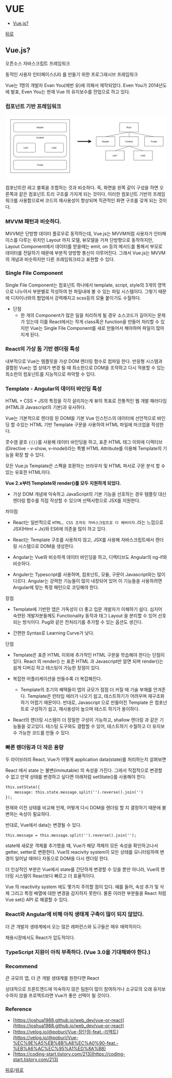# VUE

* [Vue.js?](#vuejs)

[뒤로](https://github.com/SeongYongLee/TIL)

## Vue.js?

오픈소스 자바스크립트 프레임워크

동적인 사용자 인터페이스(UI) 를 만들기 위한 프로그래시브 프레임워크

Vue는 1명의 개발자 Evan You(에번 유)에 의해서 제작되었다. Even You가 2014년도에 발표, Even You는 현재 Vue 의 유지보수를 전업으로 하고 있다.

### 컴포넌트 기반 프레임워크

![Component](./Component.png)

컴포넌트란 레고 블록을 조합하는 것과 비슷하다. 즉, 화면을 왼쪽 같이 구성을 하면 오른쪽과 같은 컴포넌트 트리 구조를 가지게 되는 것이다. 이러한 컴포넌트 기반의 프레임워크를 사용함으로써 코드의 재사용성이 향상되며 직관적인 화면 구조를 갖게 되는 것이다.

### MVVM 패턴과 비슷하다.

MVVM은 단방향 데이터 플로우로 동작하는데, Vue.js는 MVVM처럼 사용자가 인터페이스를 다루는 위치인 Layout 까지 모델, 뷰모델을 거쳐 단방향으로 동작하지만, Layout Component에서 데이터를 받을때는 emit, on 등의 메서드를 통해서 부모로 데이터를 전달하기 때문에 부분적 양방향 통신이 이루어진다. 그래서 Vue.js는 MVVM의 개념과 비슷하지만 다른 프레임워크라고 표현할 수 있다.

### Single File Component

Single File Component는 컴포넌트 하나에서 template, script, style의 3개의 영역으로 나누어서 부분별로 작성하여 한 파일내에 볼 수 있는 파일 시스템이다. 그렇기 때문에 디자이너와의 협업에서 강력해지고 scss등의 모듈 붙이기도 수월하다.

- 단점
    - 한 개의 Component가 많은 일을 처리하게 될 경우 소스코드가 길어지는 문제가 있는데 이를 React에서는 작게 class혹은 function을 만들어 처리할 수 있지만 Vue는 Single File Component를 새로 만들어서 해야하며 파일이 많아지게 된다.

### React의 가상 돔 기반 렌더링 특성

내부적으로 Vue는 템플릿을 가상 DOM 렌더링 함수로 컴파일 한다. 반응형 시스템과 결합된 Vue는 앱 상태가 변경 될 때 최소한으로 DOM을 조작하고 다시 적용할 수 있는 최소한의 컴포넌트를 지능적으로 파악할 수 있다.

### Template - Angular의 데이터 바인딩 특성

HTML + CSS + JS의 특징을 각각 살리자는게 뷰의 목표로 전통적인 웹 개발 패러다임(HTML과 Javascript의 기본)과 유사하다.

Vue는 기본적으로 렌더링 된 DOM을 기본 Vue 인스턴스의 데이터에 선언적으로 바인딩 할 수있는 HTML 기반 Template 구문을 사용하여 HTML 파일에 마크업을 작성한다.

콧수염 괄호 `{{}}`를 사용해 데이터 바인딩을 하고, 표준 HTML 태그 이외에 디렉티브(Directive - v-show, v-model)라는 특별 HTML Attribute를 이용해 Template의 기능을 확장 할 수 있다.

모든 Vue.js Template은 스펙을 호환하는 브라우저 및 HTML 파서로 구문 분석 할 수있는 유효한 HTML이다.

**Vue 2.x부터 Template와 render()를 모두 지원하게 되었다.**
- 가상 DOM 개념에 익숙하고 JavaScript의 기본 기능을 선호하는 경우 템플릿 대신 렌더링 함수를 직접 작성할 수 있으며 선택사항으로 JSX를 지원한다.

차이점
- React는 일반적으로 `HTML, CSS 조차도 자바스크립트로 다 해버리자.`라는 느낌으로 JSX(Html + Js)와 ES6에 의존을 많이 하고 있다.

- React는 Template 구조를 사용하지 않고, JSX를 사용해 자바스크립트에서 렌더링 시스템으로 DOM을 생성한다.

- Angular는 Vue와 비슷하게 데이터 바인딩을 하고, 디렉티브도 Angular의 ng-if와 비슷하다.

- Anguler는 Typescript를 사용하며, 컴포넌트, 모듈, 구문이 Javascript와는 많이 다르다.  Angular는 강력한 기능들이 많이 내장되어 있어 이 기능들을 사용하려면 Angular에 맞는 특정 패턴으로 코딩해야 한다.

장점
- Template에 기반한 앱은 가독성이 더 좋고 입문 개발자가 이해하기 쉽다. 심지어 숙련된 개발자분들께도 Functionality 동작과 태그 Layout 을 분리할 수 있어 선호되는 방식이다. Pug와 같은 전처리기를 추가할 수 있는 옵션도 생긴다.

- 간편한 Syntax로 Learning Curve가 낮다.

단점
- Template은 표준 HTML 이외에 추가적인 HTML 구문을 학습해야 한다는 단점이 있다. React 의 render() 는 표준 HTML 과 Javascript만 알면 되며 render()는 쉽게 디버깅 하고 테스팅이 가능한 장점이 있다.

- 복잡한 어플리케이션을 만들수록 더 복잡해진다.
    - Template의 초기의 혜택들이 앱의 규모가 점점 더 커질 때 기술 부채를 안겨준다.  Template은 런타임 에러가 나오기 쉽고, 테스트하기가 어려우며 재구조화 하기 어렵기 때문이다. 반대로, Javascript 으로 만들어진 Template 은 컴포넌트로 구성하기 쉽고, 재사용성이 높으며 테스트 하기가 용이하다.

- React의 렌더링 시스템이 더 정밀한 구성이 가능하고, shallow 렌더링 과 같은 기능들을 갖고있다. 테스팅 도구와도 결합할 수 있어, 테스트하기 수월하고 더 유지보수 가능한 코드를 만들 수 있다.

### 빠른 렌더링과 더 작은 용량

두 라이브러리 React, Vue가 어떻게 application data(state)를 처리하는지 살펴보면

React 에서 state 는 불변(immutable) 의 속성을 가진다. 그래서 직접적으로 변경할 수 없고 만약 상태를 변경하고 싶다면 아래처럼 setState()를 사용해야 한다.

```
this.setState({
    message: this.state.message.split('').reverse().join('')
});
```

현재와 이전 상태를 비교해 언제, 어떻게 다시 DOM을 렌더링 할 지 결정하기 때문에 불변하는 속성이 필요하다.

반대로, Vue에서 data는 변경될 수 있다.

```
this.message = this.message.split('').reverse().join('');
```

state에 새로운 객체를 추가했을 때, Vue가 해당 객체의 모든 속성을 확인하고나서 getter, setter로 변환한다. Vue의 reacivity system이 모든 상태를 모니터링하여 변경이 일어날 때마다 자동으로 DOM을 다시 렌더링 한다.

더 인상적인 부분은 Vue에서 state를 간단하게 변경할 수 있을 뿐만 아니라, Vue의 렌더링 시스템이 React보다 빠르고 더 효율적이다.

Vue 의 reactivity system 에도 몇가지 주의할 점이 있다. 예를 들어, 속성 추가 및 삭제 그리고 특정 배열에 대한 변경을 감지하지 못한다. 물론 이러한 부분들을 React 처럼 Vue set() API 로 해결할 수 있다.

### React와 Angular에 비해 아직 생태계 구축이 많이 되지 않았다.

더 큰 개발자 생태계에서 오는 많은 레퍼런스와 도구들은 매우 매력적이다.

채용시장에서도 React가 압도적이다.

### TypeScript 지원이 아직 부족하다. (Vue 3.0을 기대해봐야 한다.)

### Recommend
큰 규모의 앱, 더 큰 개발 생태계를 원한다면 React

상대적으로 프론트엔드에 익숙하지 않은 팀원이 많이 참여하거나 소규모의 오래 유지보수하지 않을 프로젝트라면 Vue가 좋은 선택이 될 것이다.

### Reference
- [https://joshua1988.github.io/web_dev/vue-or-react](https://joshua1988.github.io/web_dev/vue-or-react)
- [https://velog.io/@poburi/Vue-장단점-feat.-리액트](https://velog.io/@poburi/Vue-%EC%9E%A5%EB%8B%A8%EC%A0%90-feat.-%EB%A6%AC%EC%95%A1%ED%8A%B8)
- [https://coding-start.tistory.com/213](https://coding-start.tistory.com/213)


[뒤로](https://github.com/SeongYongLee/TIL)/[위로](#vue)